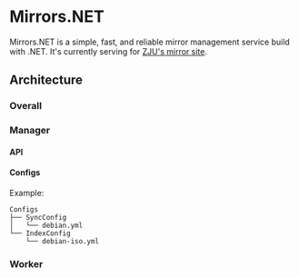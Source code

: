 # Mirrors.NET

Mirrors.NET is a simple, fast, and reliable mirror management service build with .NET. It's currently serving for [ZJU's mirror site](http://mirrors.zju.edu.cn).

## Architecture

### Overall

### Manager

#### API



#### Configs

Example:

```text
Configs
├── SyncConfig
│   └── debian.yml
└── IndexConfig
    └── debian-iso.yml
```

### Worker

